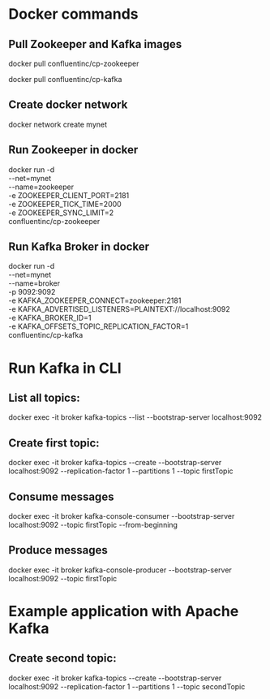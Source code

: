 # Docker commands
## Pull Zookeeper and Kafka images
docker pull confluentinc/cp-zookeeper 

docker pull confluentinc/cp-kafka

## Create docker network
docker network create mynet

## Run Zookeeper in docker 
docker run -d \
--net=mynet \
--name=zookeeper \
-e ZOOKEEPER_CLIENT_PORT=2181 \
-e ZOOKEEPER_TICK_TIME=2000 \
-e ZOOKEEPER_SYNC_LIMIT=2 \
confluentinc/cp-zookeeper
## Run Kafka Broker in docker 
docker run -d \
 --net=mynet \
 --name=broker \
 -p 9092:9092 \
 -e KAFKA_ZOOKEEPER_CONNECT=zookeeper:2181 \
 -e KAFKA_ADVERTISED_LISTENERS=PLAINTEXT://localhost:9092 \
 -e KAFKA_BROKER_ID=1 \
  -e KAFKA_OFFSETS_TOPIC_REPLICATION_FACTOR=1 \
 confluentinc/cp-kafka
# Run Kafka in CLI       
## List all topics:
docker exec -it broker kafka-topics --list --bootstrap-server localhost:9092

## Create first topic:
docker exec -it broker kafka-topics --create --bootstrap-server localhost:9092 --replication-factor 1 --partitions 1 --topic firstTopic


## Consume messages
docker exec -it broker kafka-console-consumer --bootstrap-server localhost:9092 --topic firstTopic --from-beginning

## Produce messages
docker exec -it broker kafka-console-producer --bootstrap-server localhost:9092 --topic firstTopic

# Example application with Apache Kafka
## Create second topic:
docker exec -it broker kafka-topics --create --bootstrap-server localhost:9092 --replication-factor 1 --partitions 1 --topic secondTopic